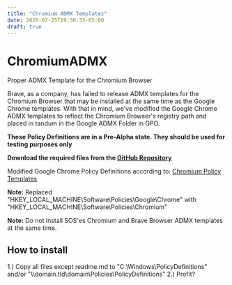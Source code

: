 ```yaml
---
title: "Chromium ADMX Templates"
date: 2020-07-25T19:30:33-05:00
draft: true
---
```


# ChromiumADMX
Proper ADMX Template for the Chromium Browser

Brave, as a company, has failed to release ADMX templates for the Chromium Browser that may be installed at the same time as the Google Chrome templates.
With that in mind, we've modified the Google Chrome ADMX templates to reflect the Chromium Browser's registry path and placed in tandum in the Google ADMX Folder in GPO.

**These Policy Definitions are in a Pre-Alpha state. They should be used for testing purposes only**

**Download the required files from the [GitHub Repository](https://github.com/simeononsecurity/ChromiumADMX)**

Modified Google Chrome Policy Definitions according to:
[Chromium Policy Templates](https://www.chromium.org/administrators/policy-templates)

**Note:**
Replaced "HKEY_LOCAL_MACHINE\Software\Policies\Google\Chrome" with "HKEY_LOCAL_MACHINE\Software\Policies\Chromium\"

**Note:**
Do not install SOS'es Chromium and Brave Browser ADMX templates at the same time.

## How to install

1.) Copy all files except readme.md to "C:\Windows\PolicyDefinitions" and/or "\\\domain.tld\domain\Policies\PolicyDefinitions"
2.) Profit?




